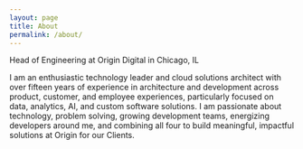 ```yaml
---
layout: page
title: About
permalink: /about/
---
```


Head of Engineering at Origin Digital in Chicago, IL

I am an enthusiastic technology leader and cloud solutions architect with over fifteen years of experience in architecture and development across product, customer, and employee experiences, particularly focused on data, analytics, AI, and custom software solutions. I am passionate about technology, problem solving, growing development teams, energizing developers around me, and combining all four to build meaningful, impactful solutions at Origin for our Clients.
